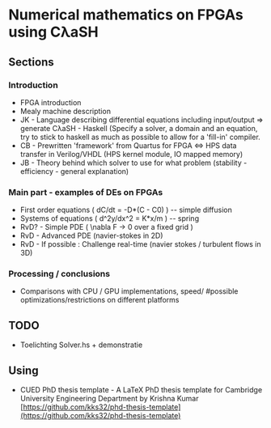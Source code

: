 # Numerical mathematics on FPGAs using CλaSH

## Sections

### Introduction
* FPGA introduction
* Mealy machine description
* JK - Language describing differential equations including input/output => generate CλaSH - Haskell (Specify a solver, a domain and an equation, try to stick to haskell as much as possible to allow for a 'fill-in' compiler.
* CB - Prewritten 'framework' from Quartus for FPGA <=> HPS data transfer in Verilog/VHDL (HPS kernel module, IO mapped memory)
* JB - Theory behind which solver to use for what problem (stability - efficiency - general explanation)

### Main part - examples of DEs on FPGAs
* First order equations ( dC/dt = -D*(C - C0) ) -- simple diffusion
* Systems of equations ( d^2y/dx^2 = K*x/m ) -- spring
* RvD? - Simple PDE ( \nabla F -> 0 over a fixed grid )
* RvD  - Advanced PDE (navier-stokes in 2D)
* RvD  - If possible : Challenge real-time (navier stokes / turbulent flows in 3D)
 
### Processing / conclusions
* Comparisons with CPU / GPU implementations, speed/ #possible optimizations/restrictions on different platforms


## TODO
* Toelichting Solver.hs + demonstratie


## Using
*   CUED PhD thesis template - A LaTeX PhD thesis template for Cambridge University Engineering Department by Krishna Kumar [https://github.com/kks32/phd-thesis-template](https://github.com/kks32/phd-thesis-template)
